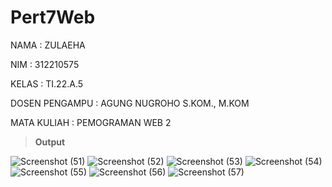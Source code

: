 # Pert7Web
NAMA           : ZULAEHA

NIM            : 312210575

KELAS          : TI.22.A.5

DOSEN PENGAMPU : AGUNG NUGROHO S.KOM., M.KOM

MATA KULIAH    : PEMOGRAMAN WEB 2

> **Output**

![Screenshot (51)](https://github.com/zulaeha168/Pert7Web/assets/130324650/58f27672-eb51-4b60-b30b-d24d339d09a4)
![Screenshot (52)](https://github.com/zulaeha168/Pert7Web/assets/130324650/ae8e0e38-c55c-4093-ad74-f0e58cdfcd04)
![Screenshot (53)](https://github.com/zulaeha168/Pert7Web/assets/130324650/a416b38b-03b2-4df6-b617-d768a98008ff)
![Screenshot (54)](https://github.com/zulaeha168/Pert7Web/assets/130324650/032e874e-d640-4ce5-98d0-c770f9c8c909)
![Screenshot (55)](https://github.com/zulaeha168/Pert7Web/assets/130324650/32df40cf-9659-4bfa-a4bd-f2a02ebf0ab2)
![Screenshot (56)](https://github.com/zulaeha168/Pert7Web/assets/130324650/e860843d-1172-49d3-a9ce-fd30a6228c07)
![Screenshot (57)](https://github.com/zulaeha168/Pert7Web/assets/130324650/242aa21e-dcba-468b-a7dd-8a3cb623a91f)
